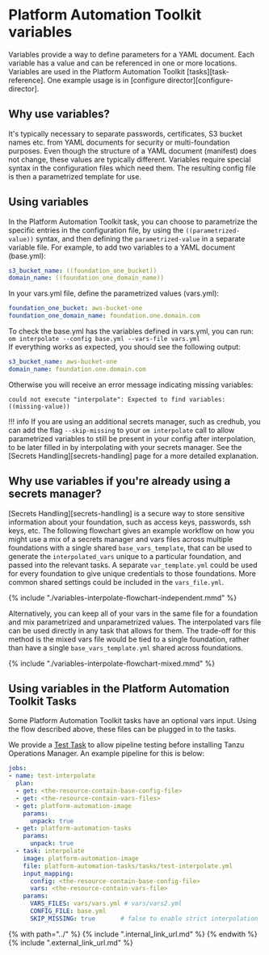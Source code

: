 # Platform Automation Toolkit variables


Variables provide a way to define parameters for a YAML document. Each variable has a value
and can be referenced in one or more locations. Variables are used in the Platform Automation Toolkit
[tasks][task-reference]. One example usage is in [configure director][configure-director]. 

## Why use variables?
It's typically necessary to separate passwords, certificates, S3 bucket names etc. from YAML
documents for security or multi-foundation purposes. Even though the structure
of a YAML document (manifest) does not change, these values are typically different. Variables
require special syntax in the configuration files which need them. The resulting config file is then a
parametrized template for use.

## Using variables
In the Platform Automation Toolkit task, you can choose to parametrize the specific entries in the configuration
file, by using the `((parametrized-value))` syntax, and then defining the `parametrized-value` in a
separate variable file.
For example, to add two variables to a YAML document (base.yml):

```yaml
s3_bucket_name: ((foundation_one_bucket))
domain_name: ((foundation_one_domain_name))
```

In your vars.yml file, define the parametrized values (vars.yml):

```yaml
foundation_one_bucket: aws-bucket-one
foundation_one_domain_name: foundation.one.domain.com
```

To check the base.yml has the variables defined in vars.yml, you can run:  
`om interpolate --config base.yml --vars-file vars.yml`  
If everything works as expected, you should see the following output:

```yaml
s3_bucket_name: aws-bucket-one
domain_name: foundation.one.domain.com
```

Otherwise you will receive an error message indicating missing variables:
```
could not execute "interpolate": Expected to find variables: ((missing-value))
```

!!! info
    If you are using an additional secrets manager, such as credhub, you can add the flag
    `--skip-missing` to your `om interpolate` call to allow parametrized variables to 
    still be present in your config after interpolation, to be later filled in by 
    interpolating with your secrets manager. See the [Secrets Handling][secrets-handling] page for a more
    detailed explanation.

## Why use variables if you're already using a secrets manager?
[Secrets Handling][secrets-handling] is a secure way to store sensitive information about your foundation, such as
access keys, passwords, ssh keys, etc. The following flowchart gives an example workflow on how you might use 
a mix of a secrets manager and vars files across multiple foundations with a single shared `base_vars_template`, 
that can be used to generate the `interpolated_vars` unique to a particular foundation, and passed into the relevant 
tasks. A separate `var_template.yml` could be used for every foundation to give unique credentials to those
foundations. More common shared settings could be included in the `vars_file.yml`.

{% include "./variables-interpolate-flowchart-independent.mmd" %}

Alternatively, you can keep all of your vars in the same file for a foundation and mix parametrized and
unparametrized values. The interpolated vars file can be used directly in any task that allows for them.
The trade-off for this method is the mixed vars file would be tied to a single foundation, rather than
have a single `base_vars_template.yml` shared across foundations.

{% include "./variables-interpolate-flowchart-mixed.mmd" %}


## Using variables in the Platform Automation Toolkit Tasks

Some Platform Automation Toolkit tasks have an optional vars input.
Using the flow described above, these files can be plugged in to the tasks.

We provide a [Test Task](../tasks.md#test-interpolate)
to allow pipeline testing before installing Tanzu Operations Manager.
An example pipeline for this is below:

```yaml
jobs:
- name: test-interpolate
  plan:
  - get: <the-resource-contain-base-config-file>
  - get: <the-resource-contain-vars-files>
  - get: platform-automation-image
    params:
      unpack: true
  - get: platform-automation-tasks
    params:
      unpack: true
  - task: interpolate
    image: platform-automation-image
    file: platform-automation-tasks/tasks/test-interpolate.yml
    input_mapping:
      config: <the-resource-contain-base-config-file>
      vars: <the-resource-contain-vars-file>
    params:
      VARS_FILES: vars/vars.yml # vars/vars2.yml
      CONFIG_FILE: base.yml
      SKIP_MISSING: true       # false to enable strict interpolation  

```

{% with path="../" %}
    {% include ".internal_link_url.md" %}
{% endwith %}
{% include ".external_link_url.md" %}
